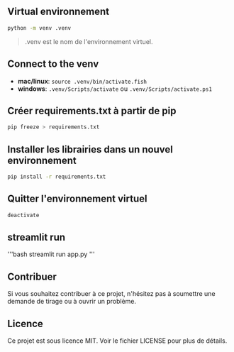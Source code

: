 ## Virtual environnement
```bash
python -m venv .venv
```
> .venv est le nom de l'environnement virtuel.

## Connect to the venv
- **mac/linux**: `source .venv/bin/activate.fish`
- **windows**: `.venv/Scripts/activate` ou `.venv/Scripts/activate.ps1`

## Créer requirements.txt à partir de pip
```bash
pip freeze > requirements.txt
```

## Installer les librairies dans un nouvel environnement
```bash
pip install -r requirements.txt
```

## Quitter l'environnement virtuel
```bash
deactivate
```

## streamlit run
'''bash
streamlit run app.py
'''

## Contribuer
Si vous souhaitez contribuer à ce projet, n'hésitez pas à soumettre une demande de tirage ou à ouvrir un problème.

## Licence
Ce projet est sous licence MIT. Voir le fichier LICENSE pour plus de détails.